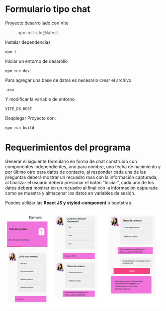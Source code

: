 # Formulario tipo chat


Proyecto desarrollado con Vite
> npm init vite@latest

Instalar dependencias
```
npm i 
```

Iniciar un entorno de desarollo
```
npm run dev
```

Para agregar una base de datos es necesario crear el archivo
```
.env
```
Y modificar la variable de entorno
```
VITE_DB_HOST
```

Desplegar Proyecto con:
```
npm run build
```

# Requerimientos del programa

Generar el siguiente formulario en forma de chat construido con componentes
independientes, 
uno para nombre, uno fecha de nacimiento y por último otro para
datos de contacto, al responder cada una de las preguntas deberá mostrar un
recuadro rosa con la información capturada, al finalizar el usuario deberá
presionar el botón “Iniciar”, 
cada uno de los datos deberá mostrar en un recuadro
al final con la información capturada como se muestra y almacenar los datos en
variables de sesión.

Puedes utilizar las **React JS y styled-component** o bootstrap.

![Ejemplo](./img-readme/ejemplo.png)